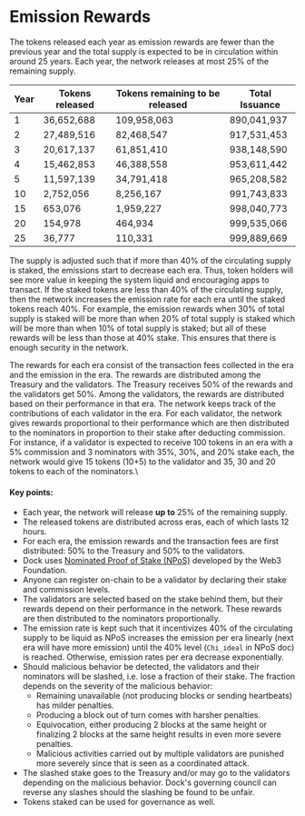 # Emission Rewards

The tokens released each year as emission rewards are fewer than the previous year and the total supply is expected to be in circulation within around 25 years. Each year, the network releases at most 25% of the remaining supply.&#x20;

| Year | Tokens released | Tokens remaining to be released | Total Issuance |
| ---- | --------------- | ------------------------------- | -------------- |
| 1    | 36,652,688      | 109,958,063                     | 890,041,937    |
| 2    | 27,489,516      | 82,468,547                      | 917,531,453    |
| 3    | 20,617,137      | 61,851,410                      | 938,148,590    |
| 4    | 15,462,853      | 46,388,558                      | 953,611,442    |
| 5    | 11,597,139      | 34,791,418                      | 965,208,582    |
| 10   | 2,752,056       | 8,256,167                       | 991,743,833    |
| 15   | 653,076         | 1,959,227                       | 998,040,773    |
| 20   | 154,978         | 464,934                         | 999,535,066    |
| 25   | 36,777          | 110,331                         | 999,889,669    |

The supply is adjusted such that if more than 40% of the circulating supply is staked, the emissions start to decrease each era. Thus, token holders will see more value in keeping the system liquid and encouraging apps to transact. If the staked tokens are less than 40% of the circulating supply, then the network increases the emission rate for each era until the staked tokens reach 40%. For example, the emission rewards when 30% of total supply is staked will be more than when 20% of total supply is staked which will be more than when 10% of total supply is staked; but all of these rewards will be less than those at 40% stake. This ensures that there is enough security in the network.&#x20;

The rewards for each era consist of the transaction fees collected in the era and the emission in the era. The rewards are distributed among the Treasury and the validators. The Treasury receives 50% of the rewards and the validators get 50%. Among the validators, the rewards are distributed based on their performance in that era. The network keeps track of the contributions of each validator in the era. For each validator, the network gives rewards proportional to their performance which are then distributed to the nominators in proportion to their stake after deducting commission. For instance, if a validator is expected to receive 100 tokens in an era with a 5% commission and 3 nominators with 35%, 30%, and 20% stake each, the network would give 15 tokens (10+5) to the validator and 35, 30 and 20 tokens to each of the nominators.\


#### **Key points:**

* Each year, the network will release **up to** 25% of the remaining supply.
* The released tokens are distributed across eras, each of which lasts 12 hours.
* For each era, the emission rewards and the transaction fees are first distributed: 50% to the Treasury and 50% to the validators.
* Dock uses [Nominated Proof of Stake (NPoS)](https://research.web3.foundation/Polkadot/protocols/NPoS) developed by the Web3 Foundation.
* Anyone can register on-chain to be a validator by declaring their stake and commission levels.
* The validators are selected based on the stake behind them, but their rewards depend on their performance in the network. These rewards are then distributed to the nominators proportionally.
* The emission rate is kept such that it incentivizes 40% of the circulating supply to be liquid as NPoS increases the emission per era linearly (next era will have more emission) until the 40% level (`Chi_ideal` in NPoS doc) is reached. Otherwise, emission rates per era decrease exponentially.
* Should malicious behavior be detected, the validators and their nominators will be slashed, i.e. lose a fraction of their stake. The fraction depends on the severity of the malicious behavior:
  * Remaining unavailable (not producing blocks or sending heartbeats) has milder penalties.
  * Producing a block out of turn comes with harsher penalties.
  * Equivocation, either producing 2 blocks at the same height or finalizing 2 blocks at the same height results in even more severe penalties.
  * Malicious activities carried out by multiple validators are punished more severely since that is seen as a coordinated attack.
* The slashed stake goes to the Treasury and/or may go to the validators depending on the malicious behavior. Dock's governing council can reverse any slashes should the slashing be found to be unfair.
* Tokens staked can be used for governance as well.

